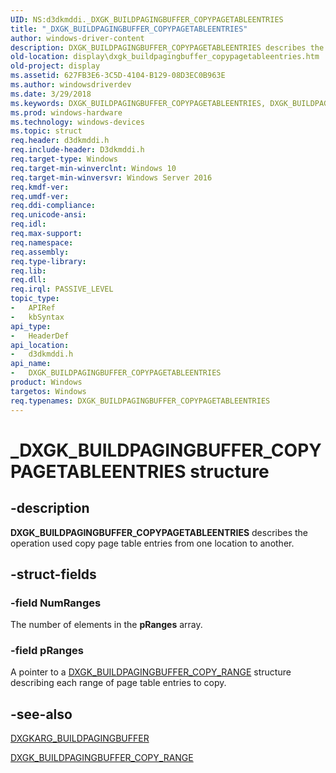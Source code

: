 ```yaml
---
UID: NS:d3dkmddi._DXGK_BUILDPAGINGBUFFER_COPYPAGETABLEENTRIES
title: "_DXGK_BUILDPAGINGBUFFER_COPYPAGETABLEENTRIES"
author: windows-driver-content
description: DXGK_BUILDPAGINGBUFFER_COPYPAGETABLEENTRIES describes the operation used copy page table entries from one location to another.
old-location: display\dxgk_buildpagingbuffer_copypagetableentries.htm
old-project: display
ms.assetid: 627FB3E6-3C5D-4104-B129-08D3EC0B963E
ms.author: windowsdriverdev
ms.date: 3/29/2018
ms.keywords: DXGK_BUILDPAGINGBUFFER_COPYPAGETABLEENTRIES, DXGK_BUILDPAGINGBUFFER_COPYPAGETABLEENTRIES structure [Display Devices], _DXGK_BUILDPAGINGBUFFER_COPYPAGETABLEENTRIES, d3dkmddi/DXGK_BUILDPAGINGBUFFER_COPYPAGETABLEENTRIES, display.dxgk_buildpagingbuffer_copypagetableentries
ms.prod: windows-hardware
ms.technology: windows-devices
ms.topic: struct
req.header: d3dkmddi.h
req.include-header: D3dkmddi.h
req.target-type: Windows
req.target-min-winverclnt: Windows 10
req.target-min-winversvr: Windows Server 2016
req.kmdf-ver: 
req.umdf-ver: 
req.ddi-compliance: 
req.unicode-ansi: 
req.idl: 
req.max-support: 
req.namespace: 
req.assembly: 
req.type-library: 
req.lib: 
req.dll: 
req.irql: PASSIVE_LEVEL
topic_type:
-	APIRef
-	kbSyntax
api_type:
-	HeaderDef
api_location:
-	d3dkmddi.h
api_name:
-	DXGK_BUILDPAGINGBUFFER_COPYPAGETABLEENTRIES
product: Windows
targetos: Windows
req.typenames: DXGK_BUILDPAGINGBUFFER_COPYPAGETABLEENTRIES
---
```


# _DXGK_BUILDPAGINGBUFFER_COPYPAGETABLEENTRIES structure


## -description


<b>DXGK_BUILDPAGINGBUFFER_COPYPAGETABLEENTRIES</b> describes the operation used copy page table entries from one location to another. 


## -struct-fields




### -field NumRanges

The number of elements in the <b>pRanges</b> array.


### -field pRanges

A pointer to a <a href="https://msdn.microsoft.com/library/windows/hardware/dn894165">DXGK_BUILDPAGINGBUFFER_COPY_RANGE</a> structure describing each range of page table entries to copy.


## -see-also




<a href="https://msdn.microsoft.com/library/windows/hardware/ff557540">DXGKARG_BUILDPAGINGBUFFER</a>



<a href="https://msdn.microsoft.com/library/windows/hardware/dn894165">DXGK_BUILDPAGINGBUFFER_COPY_RANGE</a>
 

 

